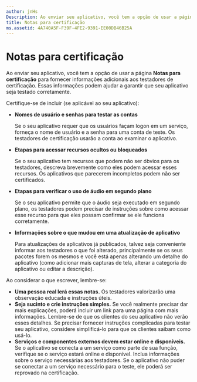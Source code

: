 ```yaml
---
author: jnHs
Description: Ao enviar seu aplicativo, você tem a opção de usar a página Notas para certificação para fornecer informações adicionais aos testadores de certificação. Essas informações podem ajudar a garantir que seu aplicativo seja testado corretamente.
title: Notas para certificação
ms.assetid: 4A740A5F-F39F-4FE2-9391-EE00DB46B25A
---
```


# Notas para certificação


Ao enviar seu aplicativo, você tem a opção de usar a página **Notas para certificação** para fornecer informações adicionais aos testadores de certificação. Essas informações podem ajudar a garantir que seu aplicativo seja testado corretamente.

Certifique-se de incluir (se aplicável ao seu aplicativo):

-   **Nomes de usuário e senhas para testar as contas**

    Se o seu aplicativo requer que os usuários façam logon em um serviço, forneça o nome de usuário e a senha para uma conta de teste. Os testadores de certificação usarão a conta ao examinar o aplicativo.

-   **Etapas para acessar recursos ocultos ou bloqueados**

    Se o seu aplicativo tem recursos que podem não ser óbvios para os testadores, descreva brevemente como eles podem acessar esses recursos. Os aplicativos que parecerem incompletos podem não ser certificados.

-   **Etapas para verificar o uso de áudio em segundo plano**

    Se o seu aplicativo permite que o áudio seja executado em segundo plano, os testadores podem precisar de instruções sobre como acessar esse recurso para que eles possam confirmar se ele funciona corretamente.

-   **Informações sobre o que mudou em uma atualização de aplicativo**

    Para atualizações de aplicativos já publicados, talvez seja conveniente informar aos testadores o que foi alterado, principalmente se os seus pacotes forem os mesmos e você está apenas alterando um detalhe do aplicativo (como adicionar mais capturas de tela, alterar a categoria do aplicativo ou editar a descrição).

Ao considerar o que escrever, lembre-se:

-   **Uma pessoa real lerá essas notas.** Os testadores valorizarão uma observação educada e instruções úteis.
-   **Seja sucinto e crie instruções simples.** Se você realmente precisar dar mais explicações, poderá incluir um link para uma página com mais informações. Lembre-se de que os clientes do seu aplicativo não verão esses detalhes. Se precisar fornecer instruções complicadas para testar seu aplicativo, considere simplificá-lo para que os clientes saibam como usá-lo.
-   **Serviços e componentes externos devem estar online e disponíveis.** Se o aplicativo se conecta a um serviço como parte de sua função, verifique se o serviço estará online e disponível. Inclua informações sobre o serviço necessárias aos testadores. Se o aplicativo não puder se conectar a um serviço necessário para o teste, ele poderá ser reprovado na certificação.

 

 






<!--HONumber=May16_HO2-->


